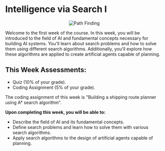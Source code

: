 # Intelligence via Search I

<p align="center">
  <img src="../../images/path-finding-img.png" alt="Path Finding" />
</p>
Welcome to the first week of the course. In this week, you will be introduced to the field of AI and fundamental concepts necessary for building AI systems. You'll learn about search problems and how to solve them using different search algorithms. Additionally, you'll explore how these algorithms are applied to create artificial agents capable of planning.

## This Week Assessments:

- Quiz (10% of your grade).
- Coding Assignment (5% of your grade).

The coding assignment of this week is "Building a shipping route planner using A\* search algorithm".

**Upon completing this week, you will be able to:**

- Describe the field of AI and its fundamental concepts.
- Define search problems and learn how to solve them with various search algorithms.
- Apply search algorithms to the design of artificial agents capable of planning.
